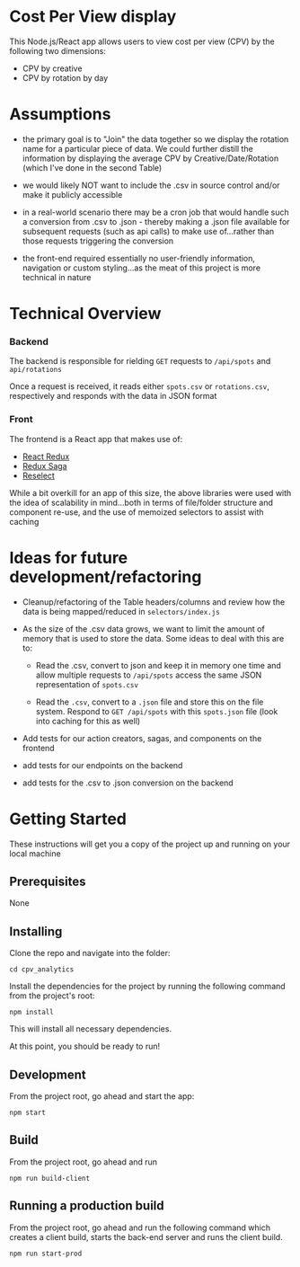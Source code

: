 # Cost Per View display

This Node.js/React app allows users to view cost per view (CPV) by the following two dimensions:

  - CPV by creative
  - CPV by rotation by day


# Assumptions

- the primary goal is to "Join" the data together so we display the rotation name for a particular piece of data.  We could further distill the information by displaying the average CPV by  Creative/Date/Rotation (which I've done in the second Table)

- we would likely NOT want to include the .csv in source control and/or make it publicly accessible 

- in a real-world scenario there may be a cron job that would handle such a conversion from .csv to .json - thereby making a .json file available for subsequent requests (such as api calls) to make use of...rather than those requests triggering the conversion 

- the front-end required essentially no user-friendly information, navigation or custom styling...as the meat of this project is more technical in nature

# Technical Overview

### Backend
The backend is responsible for rielding `GET` requests to `/api/spots` and `api/rotations`

Once a request is received, it reads either `spots.csv` or `rotations.csv`, respectively and responds with the data in JSON format

### Front

The frontend is a React app that makes use of:

- [React Redux](https://redux.js.org/basics/usage-with-react)
- [Redux Saga](https://github.com/redux-saga/redux-saga)
- [Reselect](https://github.com/reduxjs/reselect)

While a bit overkill for an app of this size, the above libraries were used with the idea of scalability in mind...both in terms of file/folder structure and component re-use, and the use of memoized selectors to assist with caching

# Ideas for future development/refactoring
- Cleanup/refactoring of the Table headers/columns and review how the data is being mapped/reduced in `selectors/index.js`

- As the size of the .csv data grows, we want to limit the amount of memory that is used to store the data. Some ideas to deal with this are to: 
  - Read the .csv, convert to json and keep it in memory one time and allow multiple requests to `/api/spots` access the same JSON representation of `spots.csv`

   - Read the `.csv`, convert to a `.json` file and store this on the file system.  Respond to `GET /api/spots` with this `spots.json` file (look into caching for this as well)

- Add tests for our action creators, sagas, and components on the frontend
- add tests for our endpoints on the backend
- add tests for the .csv to .json conversion on the backend

# Getting Started

These instructions will get you a copy of the project up and running on your local machine


## Prerequisites

None

## Installing

Clone the repo and navigate into the folder:

```
cd cpv_analytics
```

Install the dependencies for the project by running the following command from the project's root:

```
npm install
```

This will install all necessary dependencies.  


At this point, you should be ready to run!


## Development

From the project root, go ahead and start the app:

```
npm start
```


## Build

From the project root, go ahead and run 

```
npm run build-client
```


## Running a production build

From the project root, go ahead and run the following command which creates a client build, starts the back-end server and runs the client build.

```
npm run start-prod

```
